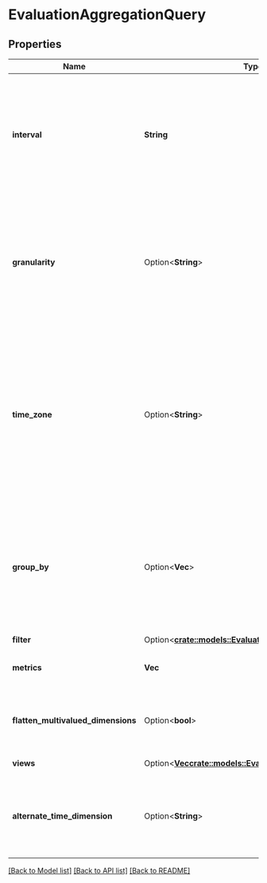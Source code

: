 # EvaluationAggregationQuery

## Properties

Name | Type | Description | Notes
------------ | ------------- | ------------- | -------------
**interval** | **String** | Behaves like one clause in a SQL WHERE. Specifies the date and time range of data being queried. Intervals are represented as an ISO-8601 string. For example: YYYY-MM-DDThh:mm:ss/YYYY-MM-DDThh:mm:ss | 
**granularity** | Option<**String**> | Granularity aggregates metrics into subpartitions within the time interval specified. The default granularity is the same duration as the interval. Periods are represented as an ISO-8601 string. For example: P1D or P1DT12H | [optional]
**time_zone** | Option<**String**> | Time zone context used to calculate response intervals (this allows resolving DST changes). The interval offset is used even when timeZone is specified. Default is UTC. Time zones are represented as a string of the zone name as found in the IANA time zone database. For example: UTC, Etc/UTC, or Europe/London | [optional]
**group_by** | Option<**Vec<String>**> | Behaves like a SQL GROUPBY. Allows for multiple levels of grouping as a list of dimensions. Partitions resulting aggregate computations into distinct named subgroups rather than across the entire result set as if it were one group. | [optional]
**filter** | Option<[**crate::models::EvaluationAggregateQueryFilter**](EvaluationAggregateQueryFilter.md)> |  | [optional]
**metrics** | **Vec<String>** | Behaves like a SQL SELECT clause. Only named metrics will be retrieved. | 
**flatten_multivalued_dimensions** | Option<**bool**> | Flattens any multivalued dimensions used in response groups (e.g. ['a','b','c']->'a,b,c') | [optional]
**views** | Option<[**Vec<crate::models::EvaluationAggregationView>**](EvaluationAggregationView.md)> | Custom derived metric views | [optional]
**alternate_time_dimension** | Option<**String**> | Dimension to use as the alternative timestamp for data in the aggregate.  Choosing \"eventTime\" uses the actual time of the data event. | [optional]

[[Back to Model list]](../README.md#documentation-for-models) [[Back to API list]](../README.md#documentation-for-api-endpoints) [[Back to README]](../README.md)


